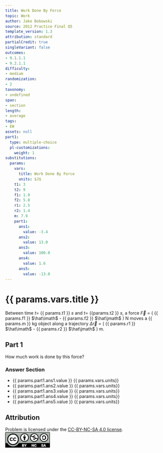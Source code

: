 ```yaml
---
title: Work Done By Force
topic: Work
author: Jake Bobowski
source: 2012 Practice Final Q5
template_version: 1.3
attribution: standard
partialCredit: true
singleVariant: false
outcomes:
- 9.1.1.1
- 9.2.1.1
difficulty:
- medium
randomization:
- 2
taxonomy:
- undefined
span:
- section
length:
- average
tags:
- EW
assets: null
part1:
  type: multiple-choice
  pl-customizations:
    weight: 1
substitutions:
  params:
    vars:
      title: Work Done By Force
      units: $J$
    t1: 3
    t2: 9
    f1: 1.9
    f2: 5.8
    r1: 2.5
    r2: 1.4
    m: 7.9
    part1:
      ans1:
        value: -3.4
      ans2:
        value: 13.0
      ans3:
        value: 100.0
      ans4:
        value: 1.6
      ans5:
        value: -13.0
---
```

# {{ params.vars.title }}
Between time $t =$ {{ params.t1 }} $s$ and $t =$ {{params.t2 }} $s$, a force $\vec{F}$ = ( {{ params.f1 }} $\hat\imath$ - {{ params.f2 }} $\hat\jmath$ ) N moves a {{ params.m }} kg object along a trajectory $\Delta\vec{r}$ = ( {{ params.r1 }} $\hat\imath$ - {{ params.r2 }} $\hat\jmath$ ) m.

## Part 1

How much work is done by this force?

### Answer Section

- {{ params.part1.ans1.value }} {{ params.vars.units}}
- {{ params.part1.ans2.value }} {{ params.vars.units}}
- {{ params.part1.ans3.value }} {{ params.vars.units}}
- {{ params.part1.ans4.value }} {{ params.vars.units}}
- {{ params.part1.ans5.value }} {{ params.vars.units}}

## Attribution

Problem is licensed under the [CC-BY-NC-SA 4.0 license](https://creativecommons.org/licenses/by-nc-sa/4.0/).<br> ![The Creative Commons 4.0 license requiring attribution-BY, non-commercial-NC, and share-alike-SA license.](https://raw.githubusercontent.com/firasm/bits/master/by-nc-sa.png)